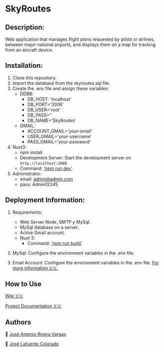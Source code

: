 # SkyRoutes
## Description:
   
   Web application that manages flight plans requested by pilots or airlines, between major national airports, and displays them on a map for tracking from an aircraft device.

## Installation:
   1. Clone this repository.
   2. Import the database from the skyroutes.sql file.
   3. Create the .env file and assign these variables:
      - DDBB:
         - DB_HOST: 'localhost'
         - DB_PORT='3306'
         - DB_USER='root'
         - DB_PASS=''
         - DB_NAME='SkyRoutes'
      - GMAIL:
         - ACCOUNT_GMAIL='your-email'
         - USER_GMAIL='your-username'
         - PASS_GMAIL='your-password'
   4. Nuxt3:
      - npm install
      - Development Server: Start the development server on `http://localhost:3000`
      - Command: ['npm run dev'](https://nuxt.com/docs/getting-started/deployment).
  5. Administrator:
     - email: admin@admin.com
     - pass: Admin12345
   
## Deployment Information:
   1. Requirements:
      - Web Server Node, SMTP y MySql.
      - MySql database on a server.
      - Active Gmail account.
      - Nuxt 3:
         - Command: ['npm run build'](https://nuxt.com/docs/api/commands/build) 

   2. MySql: Configure the environment variables in the .env file.
   3. Email Account: Configure the environment variables in the .env file.
   [For more information :es:.](https://github.com/iesgrancapitan-proyectos/202324daw-diciembre-skyroutes-JoseLafuente-JoseAntonioRivera/wiki/Despliegue)

## How to Use
[Wiki :es:](https://github.com/iesgrancapitan-proyectos/202324daw-diciembre-skyroutes-JoseLafuente-JoseAntonioRivera/wiki)

[Project Documentation :es:](https://github.com/iesgrancapitan-proyectos/202324daw-diciembre-skyroutes-JoseLafuente-JoseAntonioRivera/wiki/6.-Documentaci%C3%B3n-del-proyecto)




   
## Authors
  :large_blue_diamond: [José Antonio Rivera Vargas](https://github.com/JoseAntonioRiveraVargas)

 :large_blue_diamond: [José Lafuente Colorado](https://github.com/JoseLafuenteColorado)




